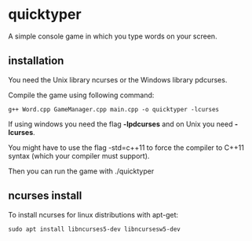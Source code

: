 # quicktyper
A simple console game in which you type words on your screen.

## installation
You need the Unix library ncurses or the Windows library pdcurses.

Compile the game using following command:
```
g++ Word.cpp GameManager.cpp main.cpp -o quicktyper -lcurses
```
If using windows you need the flag **-lpdcurses** and on Unix you need **-lcurses**.

You might have to use the flag -std=c++11 to force the compiler to C++11 syntax (which your compiler must support).

Then you can run the game with ./quicktyper

## ncurses install
To install ncurses for linux distributions with apt-get:
```
sudo apt install libncurses5-dev libncursesw5-dev
```
